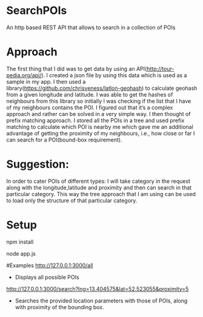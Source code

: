 # SearchPOIs
An http based REST API that allows to search in a collection of POIs

# Approach
The first thing that I did was to get data by using an API(http://tour-pedia.org/api/). I created a json file by using this data which is used as a sample in my app. I then used a library(https://github.com/chrisveness/latlon-geohash) to calculate geohash from a given longitude and latitude. I was able to get the hashes of neighbours from this library so initially I was checking if the list that I have of my neighbours contains the POI. I figured out that it’s a complex approach and rather can be solved in a very simple way. I then thought of prefix matching approach. I stored all the POIs in a tree and used prefix matching to calculate which POI is nearby me which gave me an additional advantage of getting the proximity of my neighbours, i.e., how close or far I can search for a POI(bound-box requirement).

# Suggestion:
In order to cater POIs of different types:
I will take category in the request along with the longitude,latitude and proximity and then can search in that particular category.
This way the tree approach that I am using can be used to load only the structure of that particular category.

# Setup
npm install

node app.js

#Examples
http://127.0.0.1:3000/all
- Displays all possible POIs

http://127.0.0.1:3000/search?lng=13.404575&lat=52.523055&proximity=5
- Searches the provided location parameters with those of POIs, along with proximity of the bounding box.
